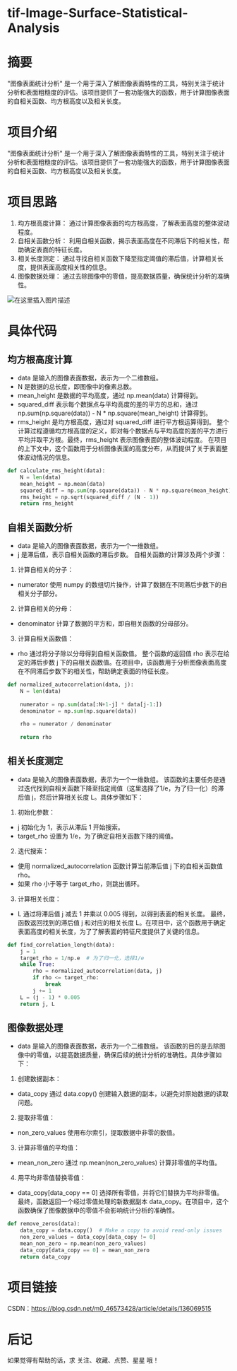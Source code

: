 # tif-Image-Surface-Statistical-Analysis
# 摘要
"图像表面统计分析" 是一个用于深入了解图像表面特性的工具，特别关注于统计分析和表面粗糙度的评估。该项目提供了一套功能强大的函数，用于计算图像表面的自相关函数、均方根高度以及相关长度。
# 项目介绍
"图像表面统计分析" 是一个用于深入了解图像表面特性的工具，特别关注于统计分析和表面粗糙度的评估。该项目提供了一套功能强大的函数，用于计算图像表面的自相关函数、均方根高度以及相关长度。
# 项目思路
1. 均方根高度计算： 通过计算图像表面的均方根高度，了解表面高度的整体波动程度。
2. 自相关函数分析： 利用自相关函数，揭示表面高度在不同滞后下的相关性，帮助确定表面的特征长度。
3. 相关长度测定： 通过寻找自相关函数下降至指定阈值的滞后值，计算相关长度，提供表面高度相关性的信息。
4. 图像数据处理： 通过去除图像中的零值，提高数据质量，确保统计分析的准确性。

![在这里插入图片描述](https://img-blog.csdnimg.cn/direct/4f75a3f1968a4cd98858dde09ec075d7.png)

# 具体代码
## 均方根高度计算
- data 是输入的图像表面数据，表示为一个二维数组。
- N 是数据的总长度，即图像中的像素总数。
- mean_height 是数据的平均高度，通过 np.mean(data) 计算得到。
- squared_diff 表示每个数据点与平均高度的差的平方的总和，通过 np.sum(np.square(data)) - N * np.square(mean_height) 计算得到。
- rms_height 是均方根高度，通过对 squared_diff 进行平方根运算得到。
整个计算过程遵循均方根高度的定义，即对每个数据点与平均高度的差的平方进行平均并取平方根。最终，rms_height 表示图像表面的整体波动程度。
在项目的上下文中，这个函数用于分析图像表面的高度分布，从而提供了关于表面整体波动情况的信息。

```python
def calculate_rms_height(data):
    N = len(data)
    mean_height = np.mean(data)
    squared_diff = np.sum(np.square(data)) - N * np.square(mean_height)
    rms_height = np.sqrt(squared_diff / (N - 1))
    return rms_height
```
## 自相关函数分析
- data 是输入的图像表面数据，表示为一个一维数组。
- j 是滞后值，表示自相关函数的滞后步数。
自相关函数的计算涉及两个步骤：
1. 计算自相关的分子：
  - numerator 使用 numpy 的数组切片操作，计算了数据在不同滞后步数下的自相关分子部分。
2. 计算自相关的分母：
  - denominator 计算了数据的平方和，即自相关函数的分母部分。
3. 计算自相关函数值：
  - rho 通过将分子除以分母得到自相关函数值。
整个函数的返回值 rho 表示在给定的滞后步数 j 下的自相关函数值。在项目中，该函数用于分析图像表面高度在不同滞后步数下的相关性，帮助确定表面的特征长度。

```python
def normalized_autocorrelation(data, j):
    N = len(data)
    
    numerator = np.sum(data[:N+1-j] * data[j-1:])
    denominator = np.sum(np.square(data))
    
    rho = numerator / denominator
    
    return rho
```
## 相关长度测定
- data 是输入的图像表面数据，表示为一个一维数组。
该函数的主要任务是通过迭代找到自相关函数下降至指定阈值（这里选择了1/e，为了归一化）的滞后值 j，然后计算相关长度 L。具体步骤如下：
1. 初始化参数：
  - j 初始化为 1，表示从滞后 1 开始搜索。
  - target_rho 设置为 1/e，为了确定自相关函数下降的阈值。
2. 迭代搜索：
  - 使用 normalized_autocorrelation 函数计算当前滞后值 j 下的自相关函数值 rho。
  - 如果 rho 小于等于 target_rho，则跳出循环。
3. 计算相关长度：
  - L 通过将滞后值 j 减去 1 并乘以 0.005 得到，以得到表面的相关长度。
最终，函数返回找到的滞后值 j 和对应的相关长度 L。在项目中，这个函数用于确定表面高度的相关长度，为了了解表面的特征尺度提供了关键的信息。

```python
def find_correlation_length(data):
    j = 1
    target_rho = 1/np.e  # 为了归一化，选择1/e
    while True:
        rho = normalized_autocorrelation(data, j)
        if rho <= target_rho:
            break
        j += 1
    L = (j - 1) * 0.005
    return j, L
```
## 图像数据处理
- data 是输入的图像表面数据，表示为一个二维数组。
该函数的目的是去除图像中的零值，以提高数据质量，确保后续的统计分析的准确性。具体步骤如下：
1. 创建数据副本：
  - data_copy 通过 data.copy() 创建输入数据的副本，以避免对原始数据的读取问题。
2. 提取非零值：
  - non_zero_values 使用布尔索引，提取数据中非零的数值。
3. 计算非零值的平均值：
  - mean_non_zero 通过 np.mean(non_zero_values) 计算非零值的平均值。
4. 用平均非零值替换零值：
  - data_copy[data_copy == 0] 选择所有零值，并将它们替换为平均非零值。
最终，函数返回一个经过零值处理的新数据副本 data_copy。在项目中，这个函数确保了图像数据中的零值不会影响统计分析的准确性。

```python
def remove_zeros(data):
    data_copy = data.copy()  # Make a copy to avoid read-only issues
    non_zero_values = data_copy[data_copy != 0]
    mean_non_zero = np.mean(non_zero_values)
    data_copy[data_copy == 0] = mean_non_zero
    return data_copy
```
# 项目链接
CSDN：https://blog.csdn.net/m0_46573428/article/details/136069515
# 后记
如果觉得有帮助的话，求 关注、收藏、点赞、星星 哦！
